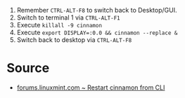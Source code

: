 1. Remember `CTRL-ALT-F8` to switch back to Desktop/GUI.
1. Switch to terminal 1 via `CTRL-ALT-F1`
1. Execute `killall -9 cinnamon`
1. Execute `export DISPLAY=:0.0 && cinnamon --replace &`
1. Switch back to desktop via `CTRL-ALT-F8`

# Source

- [forums.linuxmint.com ~ Restart cinnamon from CLI](https://forums.linuxmint.com/viewtopic.php?p=829721&sid=d0632c82a42429e89981142aabdc634d#p829721)
